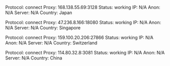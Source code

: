 Protocol: connect
Proxy: 168.138.55.69:3128
Status: working
IP: N/A
Anon: N/A
Server: N/A
Country: Japan

Protocol: connect
Proxy: 47.236.8.166:18080
Status: working
IP: N/A
Anon: N/A
Server: N/A
Country: Singapore

Protocol: connect
Proxy: 159.100.20.206:27866
Status: working
IP: N/A
Anon: N/A
Server: N/A
Country: Switzerland

Protocol: connect
Proxy: 114.80.32.8:3081
Status: working
IP: N/A
Anon: N/A
Server: N/A
Country: China

